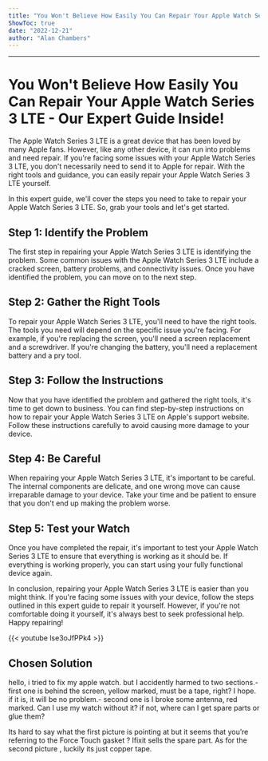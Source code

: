 ```yaml
---
title: "You Won't Believe How Easily You Can Repair Your Apple Watch Series 3 LTE - Our Expert Guide Inside!"
ShowToc: true 
date: "2022-12-21"
author: "Alan Chambers"
---
```

*****
# You Won't Believe How Easily You Can Repair Your Apple Watch Series 3 LTE - Our Expert Guide Inside!

The Apple Watch Series 3 LTE is a great device that has been loved by many Apple fans. However, like any other device, it can run into problems and need repair. If you're facing some issues with your Apple Watch Series 3 LTE, you don't necessarily need to send it to Apple for repair. With the right tools and guidance, you can easily repair your Apple Watch Series 3 LTE yourself.

In this expert guide, we'll cover the steps you need to take to repair your Apple Watch Series 3 LTE. So, grab your tools and let's get started.

## Step 1: Identify the Problem

The first step in repairing your Apple Watch Series 3 LTE is identifying the problem. Some common issues with the Apple Watch Series 3 LTE include a cracked screen, battery problems, and connectivity issues. Once you have identified the problem, you can move on to the next step.

## Step 2: Gather the Right Tools

To repair your Apple Watch Series 3 LTE, you'll need to have the right tools. The tools you need will depend on the specific issue you're facing. For example, if you're replacing the screen, you'll need a screen replacement and a screwdriver. If you're changing the battery, you'll need a replacement battery and a pry tool.

## Step 3: Follow the Instructions

Now that you have identified the problem and gathered the right tools, it's time to get down to business. You can find step-by-step instructions on how to repair your Apple Watch Series 3 LTE on Apple's support website. Follow these instructions carefully to avoid causing more damage to your device. 

## Step 4: Be Careful

When repairing your Apple Watch Series 3 LTE, it's important to be careful. The internal components are delicate, and one wrong move can cause irreparable damage to your device. Take your time and be patient to ensure that you don't end up making the problem worse.

## Step 5: Test your Watch

Once you have completed the repair, it's important to test your Apple Watch Series 3 LTE to ensure that everything is working as it should be. If everything is working properly, you can start using your fully functional device again.

In conclusion, repairing your Apple Watch Series 3 LTE is easier than you might think. If you're facing some issues with your device, follow the steps outlined in this expert guide to repair it yourself. However, if you're not comfortable doing it yourself, it's always best to seek professional help. Happy repairing!

{{< youtube lse3oJfPPk4 >}} 



## Chosen Solution
 hello, i tried to fix my apple watch. but I accidently harmed to two sections.-first one is behind the screen, yellow marked, must be a tape, right? I hope. if it is, it will be no problem.- second one is I broke some antenna, red marked.  Can I use my watch without it? if not, where can I get spare parts or glue them?

 Its hard to say what the  first picture is pointing at but it seems that you’re referring to the Force Touch gasket ? Ifixit sells the spare part. As for the second picture , luckily its just copper tape.




